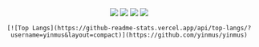 <div align="center">
    <img src="https://rule34.xxx/counter/0.gif"/>
    <img src="https://rule34.xxx/counter/6.gif"/>
    <img src="https://rule34.xxx/counter/3.gif"/>
    <img src="https://rule34.xxx/counter/9.gif"/>
        
    [![Top Langs](https://github-readme-stats.vercel.app/api/top-langs/?username=yinmus&layout=compact)](https://github.com/yinmus/yinmus)
</div>
